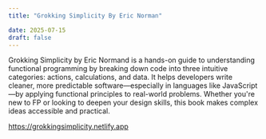 ```yaml
---
title: "Grokking Simplicity By Eric Norman"

date: 2025-07-15
draft: false
---
```


Grokking Simplicity by Eric Normand is a hands-on guide to understanding functional programming by breaking down code into three intuitive categories: actions, calculations, and data. It helps developers write cleaner, more predictable software—especially in languages like JavaScript—by applying functional principles to real-world problems. Whether you're new to FP or looking to deepen your design skills, this book makes complex ideas accessible and practical.

https://grokkingsimplicity.netlify.app
